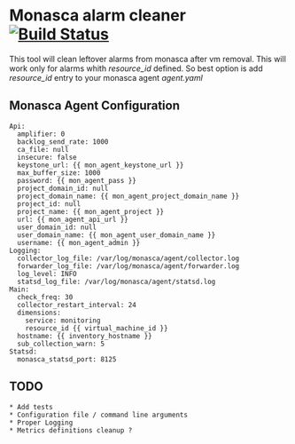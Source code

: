 # Monasca alarm cleaner [![Build Status](https://travis-ci.org/Chillisystems/monasca-alarm-cleaner.svg?branch=master)](https://travis-ci.org/Chillisystems/monasca-alarm-cleaner)

This tool will clean leftover alarms from monasca after vm removal. This will work only for
alarms whith _resource_id_ defined. So best option is add _resource_id_ entry to your
monasca agent _agent.yaml_


## Monasca Agent Configuration

```
Api:
  amplifier: 0
  backlog_send_rate: 1000
  ca_file: null
  insecure: false
  keystone_url: {{ mon_agent_keystone_url }}
  max_buffer_size: 1000
  password: {{ mon_agent_pass }}
  project_domain_id: null
  project_domain_name: {{ mon_agent_project_domain_name }}
  project_id: null
  project_name: {{ mon_agent_project }}
  url: {{ mon_agent_api_url }}
  user_domain_id: null
  user_domain_name: {{ mon_agent_user_domain_name }}
  username: {{ mon_agent_admin }}
Logging:
  collector_log_file: /var/log/monasca/agent/collector.log
  forwarder_log_file: /var/log/monasca/agent/forwarder.log
  log_level: INFO
  statsd_log_file: /var/log/monasca/agent/statsd.log
Main:
  check_freq: 30
  collector_restart_interval: 24
  dimensions:
    service: monitoring
    resource_id {{ virtual_machine_id }}
  hostname: {{ inventory_hostname }}
  sub_collection_warn: 5
Statsd:
  monasca_statsd_port: 8125

```

## TODO

    * Add tests
    * Configuration file / command line arguments
    * Proper Logging
    * Metrics definitions cleanup ?
